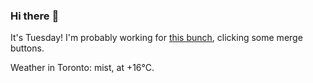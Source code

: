 ### Hi there :wave:

It's Tuesday! I'm probably working for [this bunch](https://github.com/kohofinancial), clicking some merge buttons.

Weather in Toronto: mist, at +16°C.
